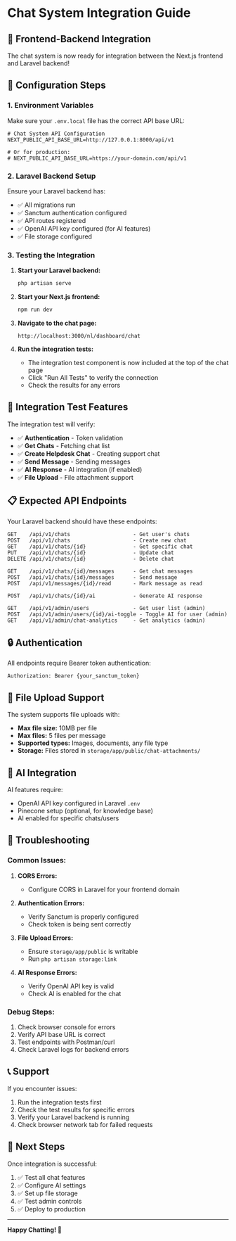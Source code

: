 # Chat System Integration Guide

## 🚀 Frontend-Backend Integration

The chat system is now ready for integration between the Next.js frontend and Laravel backend!

## 🔧 Configuration Steps

### 1. Environment Variables

Make sure your `.env.local` file has the correct API base URL:

```env
# Chat System API Configuration
NEXT_PUBLIC_API_BASE_URL=http://127.0.0.1:8000/api/v1

# Or for production:
# NEXT_PUBLIC_API_BASE_URL=https://your-domain.com/api/v1
```

### 2. Laravel Backend Setup

Ensure your Laravel backend has:

- ✅ All migrations run
- ✅ Sanctum authentication configured
- ✅ API routes registered
- ✅ OpenAI API key configured (for AI features)
- ✅ File storage configured

### 3. Testing the Integration

1. **Start your Laravel backend:**
   ```bash
   php artisan serve
   ```

2. **Start your Next.js frontend:**
   ```bash
   npm run dev
   ```

3. **Navigate to the chat page:**
   ```
   http://localhost:3000/nl/dashboard/chat
   ```

4. **Run the integration tests:**
   - The integration test component is now included at the top of the chat page
   - Click "Run All Tests" to verify the connection
   - Check the results for any errors

## 🧪 Integration Test Features

The integration test will verify:

- ✅ **Authentication** - Token validation
- ✅ **Get Chats** - Fetching chat list
- ✅ **Create Helpdesk Chat** - Creating support chat
- ✅ **Send Message** - Sending messages
- ✅ **AI Response** - AI integration (if enabled)
- ✅ **File Upload** - File attachment support

## 📋 Expected API Endpoints

Your Laravel backend should have these endpoints:

```
GET    /api/v1/chats                    - Get user's chats
POST   /api/v1/chats                    - Create new chat
GET    /api/v1/chats/{id}               - Get specific chat
PUT    /api/v1/chats/{id}               - Update chat
DELETE /api/v1/chats/{id}               - Delete chat

GET    /api/v1/chats/{id}/messages      - Get chat messages
POST   /api/v1/chats/{id}/messages      - Send message
POST   /api/v1/messages/{id}/read       - Mark message as read

POST   /api/v1/chats/{id}/ai            - Generate AI response

GET    /api/v1/admin/users              - Get user list (admin)
POST   /api/v1/admin/users/{id}/ai-toggle - Toggle AI for user (admin)
GET    /api/v1/admin/chat-analytics     - Get analytics (admin)
```

## 🔒 Authentication

All endpoints require Bearer token authentication:

```
Authorization: Bearer {your_sanctum_token}
```

## 📁 File Upload Support

The system supports file uploads with:

- **Max file size:** 10MB per file
- **Max files:** 5 files per message
- **Supported types:** Images, documents, any file type
- **Storage:** Files stored in `storage/app/public/chat-attachments/`

## 🤖 AI Integration

AI features require:

- OpenAI API key configured in Laravel `.env`
- Pinecone setup (optional, for knowledge base)
- AI enabled for specific chats/users

## 🐛 Troubleshooting

### Common Issues:

1. **CORS Errors:**
   - Configure CORS in Laravel for your frontend domain

2. **Authentication Errors:**
   - Verify Sanctum is properly configured
   - Check token is being sent correctly

3. **File Upload Errors:**
   - Ensure `storage/app/public` is writable
   - Run `php artisan storage:link`

4. **AI Response Errors:**
   - Verify OpenAI API key is valid
   - Check AI is enabled for the chat

### Debug Steps:

1. Check browser console for errors
2. Verify API base URL is correct
3. Test endpoints with Postman/curl
4. Check Laravel logs for backend errors

## 📞 Support

If you encounter issues:

1. Run the integration tests first
2. Check the test results for specific errors
3. Verify your Laravel backend is running
4. Check browser network tab for failed requests

## 🎯 Next Steps

Once integration is successful:

1. ✅ Test all chat features
2. ✅ Configure AI settings
3. ✅ Set up file storage
4. ✅ Test admin controls
5. ✅ Deploy to production

---

**Happy Chatting! 🚀**

